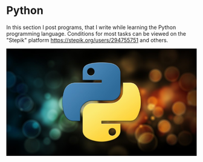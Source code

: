 # Python
In this section I post programs, that I write while learning the Python programming language.
Conditions for most tasks can be viewed on the "Stepik" platform
https://stepik.org/users/294755751 and others.

![alt tag](https://github.com/Er4ik/Python/blob/master/Picture/Kak-udalit-fajly-i-katalogi-v-Python.jpg "Python")​

